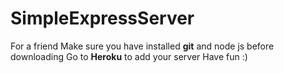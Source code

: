 # SimpleExpressServer
For a friend
Make sure you have installed <strong>git</strong> and <stong>node js</strong> before downloading
Go to <strong>Heroku</strong> to add your server
Have fun :)
